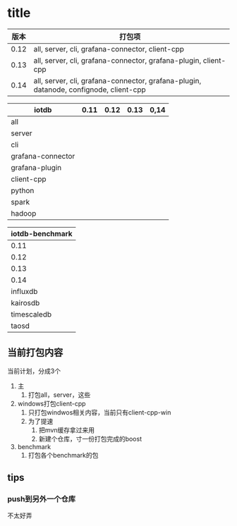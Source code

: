 # title

| 版本   | 打包项                                                                                   |
|------|---------------------------------------------------------------------------------------|
| 0.12 | all, server, cli, grafana-connector, client-cpp                                       |
| 0.13 | all, server, cli, grafana-connector, grafana-plugin, client-cpp                       |
| 0.14 | all, server, cli, grafana-connector, grafana-plugin, datanode, confignode, client-cpp |



| iotdb             | 0.11 | 0.12 | 0.13 | 0,14 |
|-------------------|------|------|------|------|
| all               |
| server            |
| cli               |
| grafana-connector |
| grafana-plugin    |
| client-cpp        |
| python            |
| spark             |
| hadoop            |

| iotdb-benchmark |
|-----------------|
| 0.11            |
| 0.12            |
| 0.13            |
| 0.14            |
| influxdb        |
| kairosdb        |
| timescaledb     |
| taosd           |

## 当前打包内容
当前计划，分成3个
1. 主
   1. 打包all，server，这些
2. windows打包client-cpp
   1. 只打包windwos相关内容，当前只有client-cpp-win
   2. 为了提速
      1. 把mvn缓存拿过来用
      2. 新建个仓库，寸一份打包完成的boost
3. benchmark
   1. 打包各个benchmark的包

## tips
### push到另外一个仓库
不太好弄